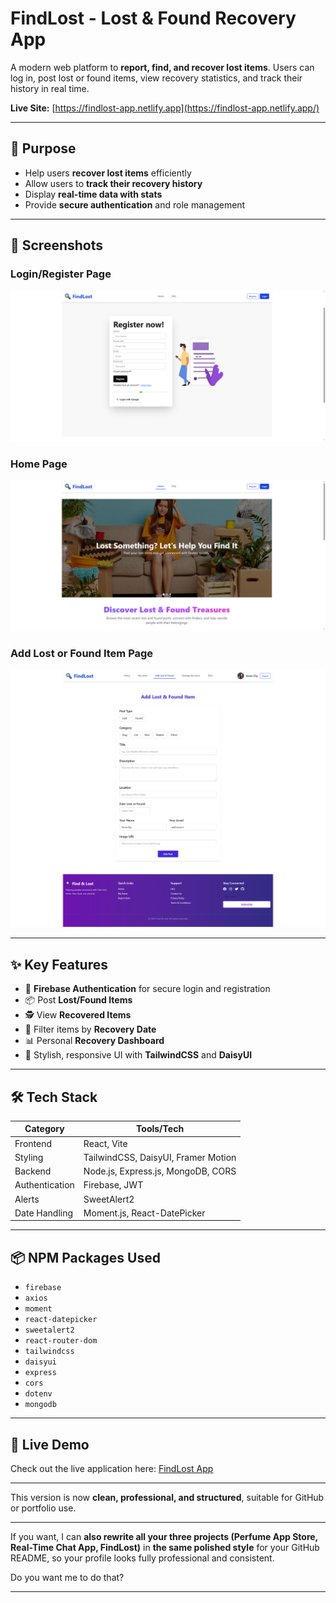 # FindLost - Lost & Found Recovery App

A modern web platform to **report, find, and recover lost items**. Users can log in, post lost or found items, view recovery statistics, and track their history in real time.  

**Live Site:** [https://findlost-app.netlify.app](https://findlost-app.netlify.app/)  

---

## 🎯 Purpose
- Help users **recover lost items** efficiently  
- Allow users to **track their recovery history**  
- Display **real-time data with stats**  
- Provide **secure authentication** and role management  

---

## 📸 Screenshots

### Login/Register Page
![Login Page](https://raw.githubusercontent.com/webafsanakeya/findLost-app/633f9bb60a862085b198d5af24cebe62896795d1/findlost-app-register.png)

### Home Page
![Home Page](https://raw.githubusercontent.com/webafsanakeya/findLost-app/633f9bb60a862085b198d5af24cebe62896795d1/findlost-app-home.png)

### Add Lost or Found Item Page
![Shop Page](https://raw.githubusercontent.com/webafsanakeya/findLost-app/633f9bb60a862085b198d5af24cebe62896795d1/findlost-app-addLostItem.png)

---

## ✨ Key Features
- 🔐 **Firebase Authentication** for secure login and registration  
- 📦 Post **Lost/Found Items**  
- 🕵️ View **Recovered Items**  
- 📅 Filter items by **Recovery Date**  
- 📊 Personal **Recovery Dashboard**  
- 🎨 Stylish, responsive UI with **TailwindCSS** and **DaisyUI**  

---

## 🛠 Tech Stack

| Category      | Tools/Tech                                |
|---------------|-------------------------------------------|
| Frontend      | React, Vite                               |
| Styling       | TailwindCSS, DaisyUI, Framer Motion       |
| Backend       | Node.js, Express.js, MongoDB, CORS        |
| Authentication| Firebase, JWT                             |
| Alerts        | SweetAlert2                               |
| Date Handling | Moment.js, React-DatePicker               |

---

## 📦 NPM Packages Used
- `firebase`  
- `axios`  
- `moment`  
- `react-datepicker`  
- `sweetalert2`  
- `react-router-dom`  
- `tailwindcss`  
- `daisyui`  
- `express`  
- `cors`  
- `dotenv`  
- `mongodb`  

---

## 🔗 Live Demo
Check out the live application here: [FindLost App](https://findlost-app.netlify.app)  

---

This version is now **clean, professional, and structured**, suitable for GitHub or portfolio use.  

---

If you want, I can **also rewrite all your three projects (Perfume App Store, Real-Time Chat App, FindLost)** in **the same polished style** for your GitHub README, so your profile looks fully professional and consistent.  

Do you want me to do that?

---

